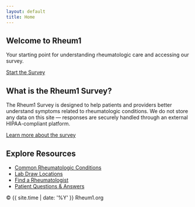 ```yaml
---
layout: default
title: Home
---
```


<section class="hero">
  <div class="container">
    <h1>Welcome to Rheum1</h1>
    <p>Your starting point for understanding rheumatologic care and accessing our survey.</p>
    <a href="https://your-survey-link.com" class="btn">Start the Survey</a>
  </div>
</section>

<section class="info">
  <div class="container">
    <h2>What is the Rheum1 Survey?</h2>
    <p>The Rheum1 Survey is designed to help patients and providers better understand symptoms related to rheumatologic conditions. We do not store any data on this site — responses are securely handled through an external HIPAA-compliant platform.</p>
    <a href="/about.html" class="link">Learn more about the survey</a>
  </div>
</section>

<section class="resources">
  <div class="container">
    <h2>Explore Resources</h2>
    <ul>
      <li><a href="/conditions.html">Common Rheumatologic Conditions</a></li>
      <li><a href="/labs.html">Lab Draw Locations</a></li>
      <li><a href="/providers.html">Find a Rheumatologist</a></li>
      <li><a href="/faq.html">Patient Questions & Answers</a></li>
    </ul>
  </div>
</section>

<footer class="footer">
  <div class="container">
    <p>&copy; {{ site.time | date: '%Y' }} Rheum1.org</p>
  </div>
</footer>
